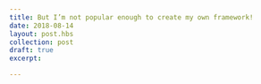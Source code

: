 ```yaml
---
title: But I’m not popular enough to create my own framework!
date: 2018-08-14
layout: post.hbs
collection: post
draft: true
excerpt: 

---
```

